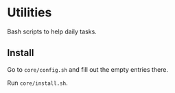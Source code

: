 # Utilities

Bash scripts to help daily tasks.

## Install

Go to `core/config.sh` and fill out the empty entries there.

Run `core/install.sh`.
